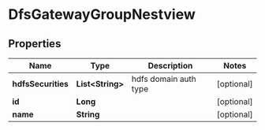 # DfsGatewayGroupNestview

## Properties
Name | Type | Description | Notes
------------ | ------------- | ------------- | -------------
**hdfsSecurities** | **List&lt;String&gt;** | hdfs domain auth type |  [optional]
**id** | **Long** |  |  [optional]
**name** | **String** |  |  [optional]
